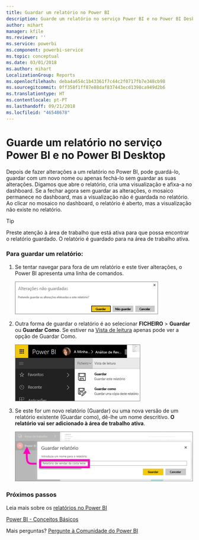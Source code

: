 ```yaml
---
title: Guardar um relatório no Power BI
description: Guarde um relatório no serviço Power BI e no Power BI Desktop
author: mihart
manager: kfile
ms.reviewer: ''
ms.service: powerbi
ms.component: powerbi-service
ms.topic: conceptual
ms.date: 03/01/2018
ms.author: mihart
LocalizationGroup: Reports
ms.openlocfilehash: deba4a654c1b43361f7c44c2f0717fb7e348cb98
ms.sourcegitcommit: 0ff358f1ff87e88daf837443ecd1398ca949d2b6
ms.translationtype: HT
ms.contentlocale: pt-PT
ms.lasthandoff: 09/21/2018
ms.locfileid: "46548678"
---
```

# <a name="save-a-report-in-power-bi-service-and-power-bi-desktop"></a>Guarde um relatório no serviço Power BI e no Power BI Desktop
Depois de fazer alterações a um relatório no Power BI, pode guardá-lo, guardar com um novo nome ou apenas fechá-lo sem guardar as suas alterações. Digamos que abre o relatório, cria uma visualização e afixa-a no dashboard. Se a fechar agora sem guardar as alterações, o mosaico permanece no dashboard, mas a visualização não é guardada no relatório. Ao clicar no mosaico no dashboard, o relatório é aberto, mas a visualização não existe no relatório.

> [!TIP]
> Preste atenção à área de trabalho que está ativa para que possa encontrar o relatório guardado. O relatório é guardado para na área de trabalho ativa.
> 
> 

### <a name="to-save-a-report"></a>Para guardar um relatório:
1. Se tentar navegar para fora de um relatório e este tiver alterações, o Power BI apresenta uma linha de comandos.
   
   ![Guardar alterações](media/service-report-save/power-bi-unsaved.png)
2. Outra forma de guardar o relatório é ao selecionar **FICHEIRO** \> **Guardar** ou **Guardar Como**. Se estiver na [Vista de leitura](consumer/end-user-reading-view.md) apenas pode ver a opção de Guardar Como. 
   
   ![Guardar relatório](media/service-report-save/power-bi-save-new.png)
3. Se este for um novo relatório (Guardar) ou uma nova versão de um relatório existente (Guardar como), dê-lhe um nome descritivo.  **O relatório vai ser adicionado à área de trabalho ativa**.
   
    ![atribuir um nome ao relatório](media/service-report-save/power-bi-save-dialog.png)

### <a name="next-steps"></a>Próximos passos
Leia mais sobre os [relatórios no Power BI](consumer/end-user-reports.md)

[Power BI - Conceitos Básicos](consumer/end-user-basic-concepts.md)

Mais perguntas? [Pergunte à Comunidade do Power BI](http://community.powerbi.com/)

